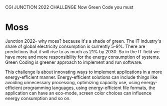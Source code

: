 CGI JUNCTION 2022 CHALLENGE
Now Green Code you must
# Moss
Junction 2022- why moss? because it's a shade of green.
The IT industry's share of global electricity consumption is currently 5-9%. 
There are predictions that it will rise to as much as 21% by 2030. 
So in the IT field we have more and more responsibility for the energy consumption of systems.
Green Coding is greener approach to implement and run software.

This challenge is about innovating ways to implement applications in a more energy-efficient manner. 
Energy-efficient solutions can include things like avoiding unnecessary processing, optimizing capacity use, 
using energy-efficient programming languages, using energy-efficient file formats, the application can have an eco-mode, 
screen color choices can influence energy consumption and so on.
